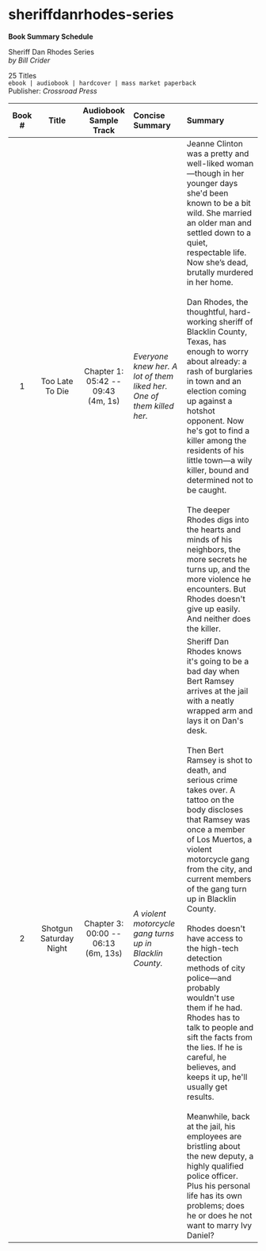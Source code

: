 # sheriffdanrhodes-series

**Book Summary Schedule**  

Sheriff Dan Rhodes Series  
*by Bill Crider*
  
25 Titles   
`ebook | audiobook | hardcover | mass market paperback `  
Publisher: *Crossroad Press*  
  

| Book #| Title                           | Audiobook Sample Track   			| Concise Summary																| Summary 										|
| :---: | :-------------------------:     |  :---------:           				| :---------          															| :---------             						|
| 1     | Too Late To Die                 | Chapter 1: 05:42 -- 09:43<br>(4m, 1s)	| *Everyone knew her. A lot of them liked her. One of them killed her.*     	| Jeanne Clinton was a pretty and well-liked woman—though in her younger days she'd been known to be a bit wild. She married an older man and settled down to a quiet, respectable life. Now she’s dead, brutally murdered in her home.<br><br>Dan Rhodes, the thoughtful, hard-working sheriff of Blacklin County, Texas, has enough to worry about already: a rash of burglaries in town and an election coming up against a hotshot opponent. Now he's got to find a killer among the residents of his little town—a wily killer, bound and determined not to be caught.<br><br>The deeper Rhodes digs into the hearts and minds of his neighbors, the more secrets he turns up, and the more violence he encounters. But Rhodes doesn't give up easily. And neither does the killer. | 
| 2     | Shotgun Saturday Night          | Chapter 3: 00:00 -- 06:13<br>(6m, 13s)	| *A violent motorcycle gang turns up in Blacklin County.*     					| Sheriff Dan Rhodes knows it's going to be a bad day when Bert Ramsey arrives at the jail with a neatly wrapped arm and lays it on Dan's desk.<br><br>Then Bert Ramsey is shot to death, and serious crime takes over. A tattoo on the body discloses that Ramsey was once a member of Los Muertos, a violent motorcycle gang from the city, and current members of the gang turn up in Blacklin County.<br><br>Rhodes doesn't have access to the high-tech detection methods of city police—and probably wouldn't use them if he had. Rhodes has to talk to people and sift the facts from the lies. If he is careful, he believes, and keeps it up, he'll usually get results.<br><br>Meanwhile, back at the jail, his employees are bristling about the new deputy, a highly qualified police officer. Plus his personal life has its own problems; does he or does he not want to marry Ivy Daniel? | 